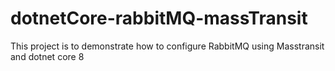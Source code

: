 # dotnetCore-rabbitMQ-massTransit
This project is to demonstrate how to configure RabbitMQ using Masstransit and dotnet core 8
